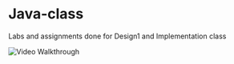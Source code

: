 # Java-class
Labs and assignments done for Design1 and Implementation class

<img src='http://i.imgur.com/LYin2T0.gif' title='Threading' width='' alt='Video Walkthrough' />


